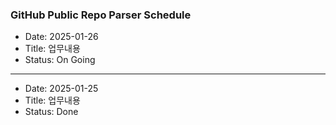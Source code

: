 ### GitHub Public Repo Parser Schedule

- Date: 2025-01-26
- Title: 업무내용
- Status: On Going

---
- Date: 2025-01-25
- Title: 업무내용
- Status: Done
